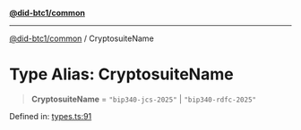 [**@did-btc1/common**](../README.md)

***

[@did-btc1/common](../globals.md) / CryptosuiteName

# Type Alias: CryptosuiteName

> **CryptosuiteName** = `"bip340-jcs-2025"` \| `"bip340-rdfc-2025"`

Defined in: [types.ts:91](https://github.com/dcdpr/did-btc1-js/blob/751aedd75738c26882a2149e644ae32b9e424707/packages/common/src/types.ts#L91)

